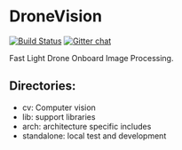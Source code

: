 DroneVision
===========

[![Build Status](https://travis-ci.org/tudelft/drone_vision.png?branch=master)](https://travis-ci.org/tudelft/drone_vision) [![Gitter chat](https://badges.gitter.im/tudelft/stereoboard.svg)](https://gitter.im/tudelft/stereoboard)

[](https://travis-ci.org/tudelft/drone_vision.svg?branch=master)

Fast Light Drone Onboard Image Processing.

Directories:
------------


 - cv: Computer vision
 - lib: support libraries
 - arch: architecture specific includes
 - standalone: local test and development


